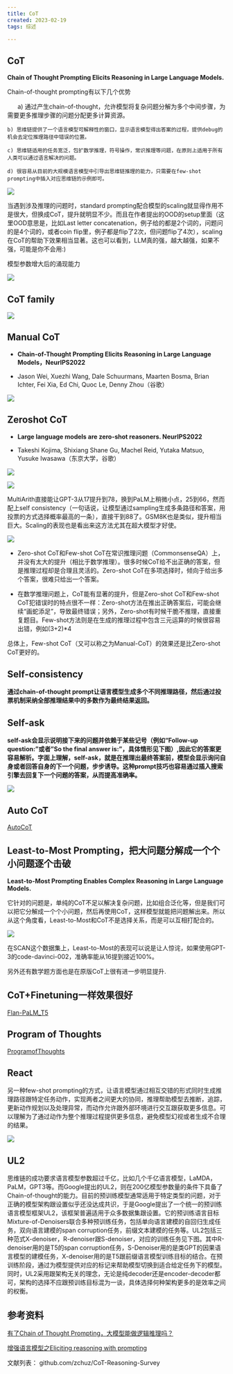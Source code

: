 ```yaml
---
title: CoT
created: 2023-02-19
tags: 综述

---
```



## CoT

**Chain of Thought Prompting Elicits Reasoning in Large Language Models.**

Chain-of-thought prompting有以下几个优势

      a) 通过产生chain-of-thought，允许模型将复杂问题分解为多个中间步骤，为需要更多推理步骤的问题分配更多计算资源。

	b) 思维链提供了一个语言模型可解释性的窗口，显示语言模型得出答案的过程，提供debug的机会去定位推理路径中错误的位置。
    
	c) 思维链适用的任务宽泛，包扩数学推理，符号操作，常识推理等问题，在原则上适用于所有人类可以通过语言解决的问题。
    
	d) 很容易从目前的大规模语言模型中引导出思维链推理的能力，只需要在few-shot prompting中插入对应思维链的示例即可。

![](img/Pasted%20image%2020230219164019.png)

当遇到涉及推理的问题时，standard prompting配合模型的scaling就显得作用不是很大，但换成CoT，提升就明显不少。而且在作者提出的OOD的setup里面（这里OOD意思是，比如Last letter concatenation，例子给的都是2个词的，问题问的是4个词的，或者coin flip里，例子都是flip了2次，但问题flip了4次），scaling在CoT的帮助下效果相当显著。这也可以看到，LLM真的强，越大越强，如果不强，可能是你不会用:)

模型参数增大后的涌现能力

![](img/Pasted%20image%2020230219170121.png)

## CoT  family

![](img/Pasted%20image%2020230227220518.png)

## Manual CoT

- **Chain-of-Thought Prompting Elicits Reasoning in Large Language Models，NeurIPS2022**
    
- Jason Wei, Xuezhi Wang, Dale Schuurmans, Maarten Bosma, Brian Ichter, Fei Xia, Ed Chi, Quoc Le, Denny Zhou（谷歌）

![](img/Pasted%20image%2020230227220808.png)

 
## Zeroshot CoT

- **Large language models are zero-shot reasoners. NeurIPS2022**
    
- Takeshi Kojima, Shixiang Shane Gu, Machel Reid, Yutaka Matsuo, Yusuke Iwasawa（东京大学，谷歌）

![](img/Pasted%20image%2020230219164254.png)

![](img/Pasted%20image%2020230219170231.png)

MultiArith直接能让GPT-3从17提升到78，换到PaLM上稍微小点，25到66，然而配上self consistency（一句话说，让模型通过sampling生成多条路径和答案，用投票的方式选择概率最高的一条），直接干到88了。GSM8K也是类似，提升相当巨大。Scaling的表现也是看出来这方法尤其在超大模型才好使。

![](img/Pasted%20image%2020230219164420.png)

- Zero-shot CoT和Few-shot CoT在常识推理问题（CommonsenseQA）上，并没有太大的提升（相比于数学推理）。很多时候CoT给不出正确的答案，但是推理过程却是合理且灵活的。Zero-shot CoT在多项选择时，倾向于给出多个答案，很难只给出一个答案。
    
- 在数学推理问题上，CoT能有显著的提升，但是Zero-shot CoT和Few-shot CoT犯错误时的特点很不一样：Zero-shot方法在推出正确答案后，可能会继续“画蛇添足”，导致最终错误；另外，Zero-shot有时候干脆不推理，直接重复题目。Few-shot方法则是在生成的推理过程中包含三元运算的时候很容易出错，例如(3+2)*4
    

总体上，Few-shot CoT（又可以称之为Manual-CoT）的效果还是比Zero-shot CoT更好的。


## Self-consistency
**通过chain-of-thought prompt让语言模型生成多个不同推理路径，然后通过投票机制采纳全部推理结果中的多数作为最终结果返回。**

## Self-ask
**self-ask会显示说明接下来的问题并依赖于某些记号（例如“Follow-up question:”或者”So the final answer is:”，具体情形见下图）,因此它的答案更容易解析。字面上理解，self-ask，就是在推理出最终答案前，模型会显示询问自身或者回答自身的下一个问题，步步诱导。这种prompt技巧也容易通过插入搜索引擎去回复下一个问题的答案，从而提高准确率。**

![](img/Pasted%20image%2020230325001031.png)


## Auto CoT
[AutoCoT](AutoCoT/AutoCoT.md)

## Least-to-Most Prompting，把大问题分解成一个个小问题逐个击破

**Least-to-Most Prompting Enables Complex Reasoning in Large Language Models.**

它针对的问题是，单纯的CoT不足以解决复杂问题，比如组合泛化等，但是我们可以把它分解成一个个小问题，然后再使用CoT，这样模型就能把问题解出来。所以从这个角度看，Least-to-Most和CoT不是选择关系，而是可以互相打配合的。

![](img/Pasted%20image%2020230219170442.png)

在SCAN这个数据集上，Least-to-Most的表现可以说是让人惊诧，如果使用GPT-3的code-davinci-002，准确率能从16提到接近100%。

另外还有数学题方面也是在原版CoT上很有进一步明显提升.

## CoT+Finetuning一样效果很好

[Flan-PaLM_T5](../Alignment/Flan-PaLM_T5/Flan-PaLM_T5.md)

## Program of Thoughts

[ProgramofThoughts](ProgramofThoughts/ProgramofThoughts.md)


## React
另一种few-shot prompting的方式，让语言模型通过相互交错的形式同时生成推理路径跟特定任务动作，实现两者之间更大的协同，推理帮助模型去推断，追踪，更新动作规划以及处理异常，而动作允许跟外部环境进行交互跟获取更多信息。可以理解为了通过动作为整个推理过程提供更多信息，避免模型幻视或者生成不合理的结果。

![](img/Pasted%20image%2020230325001127.png)


## UL2

思维链的成功要求语言模型参数超过千亿，比如几个千亿语言模型，LaMDA，PaLM，GPT3等。而Google提出的UL2，则在200亿模型参数量的条件下具备了Chain-of-thought的能力。目前的预训练模型通常适用于特定类型的问题，对于正确的模型架构跟设置似乎还没达成共识，于是Google提出了一个统一的预训练语言模型框架UL2，该框架普遍适用于众多数据集跟设置。它的预训练语言目标Mixture-of-Denoisers联合多种预训练任务，包括单向语言建模的自回归生成任务，双向语言建模的span corruption任务，前缀文本建模的任务等。UL2包括三种范式X-denoiser，R-denoiser跟S-denoiser，对应的训练任务见下图。其中R-denoiser用的是T5的span corruption任务，S-Denoiser用的是类GPT的因果语言模型的建模任务，X-denoiser用的是T5跟前缀语言模型训练目标的结合。在预训练阶段，通过为模型提供对应的标记来帮助模型切换到适合给定任务下的模型。同时，UL2采用跟架构无关的理念，无论是纯decoder还是encoder-decoder都可，架构的选择不应跟预训练目标混为一谈，具体选择何种架构更多的是效率之间的权衡。


## 参考资料

[有了Chain of Thought Prompting，大模型能做逻辑推理吗？](https://zhuanlan.zhihu.com/p/589087074)

[增强语言模型之Eliciting reasoning with prompting](https://mp.weixin.qq.com/s/1KkAmqTVlwxwtpEnLUPDWQ)

文献列表： github.com/zchuz/CoT-Reasoning-Survey



